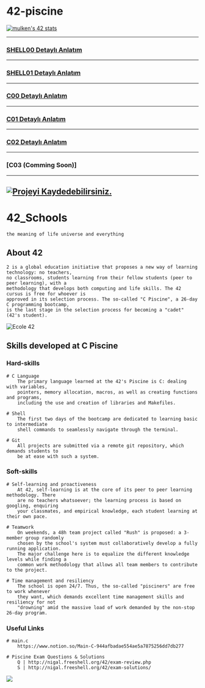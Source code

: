 
# 42-piscine

[![mulken's 42 stats](https://badge.mediaplus.ma/greenbinary/mulken?1337Badge=off&UM6P=off)](https://github.com/meteulken)


---

### [SHELL00 Detaylı Anlatım](https://github.com/meteulken/42-piscine/tree/main/Shell00)
---
### [SHELL01 Detaylı Anlatım](https://github.com/meteulken/42-piscine/tree/main/Shell01)
---
### [C00 Detaylı Anlatım](https://github.com/meteulken/42-piscine/tree/main/C00)
---
### [C01 Detaylı Anlatım](https://github.com/meteulken/42-piscine/tree/main/C01)
---
### [C02 Detaylı Anlatım](https://github.com/meteulken/42-piscine/tree/main/C02)
---
### [C03 (Comming Soon)]
---
<a href="https://github.com/meteulken/42-piscine/stargazers"><img src="https://img.shields.io/github/stars/meteulken/42-piscine.svg?style=social&label=Projeyi Kaydedebilirsiniz" alt="Projeyi Kaydedebilirsiniz."></a>
---

# 42_Schools

	the meaning of life universe and everything

## About 42

	2 is a global education initiative that proposes a new way of learning technology: no teachers,
	no classrooms, students learning from their fellow students (peer to peer learning), with a
	methodology that develops both computing and life skills. The 42 cursus is free for whoever is
	approved in its selection process. The so-called "C Piscine", a 26-day C programming bootcamp,
	is the last stage in the selection process for becoming a "cadet" (42's student).

<img src="https://img3.aksam.com.tr/imgsdisk/2021/09/29/t25_42-kocaeli-yazilim-okulu--987.jpg" alt="Ecole 42">

## Skills developed at C Piscine

### Hard-skills
	# C Language
		The primary language learned at the 42's Piscine is C: dealing with variables,
		pointers, memory allocation, macros, as well as creating functions and programs,
		including the use and creation of libraries and Makefiles.

	# Shell
		The first two days of the bootcamp are dedicated to learning basic to intermediate
		shell commands to seamlessly navigate through the terminal.

	# Git
		All projects are submitted via a remote git repository, which demands students to
		be at ease with such a system.

### Soft-skills
	# Self-learning and proactiveness
		At 42, self-learning is at the core of its peer to peer learning methodology. There
		are no teachers whatsoever; the learning process is based on googling, enquiring
		your classmates, and empirical knowledge, each student learning at their own pace.

	# Teamwork
		On weekends, a 48h team project called "Rush" is proposed: a 3-member group randomly
		chosen by the school's system must collaboratively develop a fully running application.
		The major challenge here is to equalize the different knowledge levels while finding a
		common work methodology that allows all team members to contribute to the project.

	# Time management and resiliency
		The school is open 24/7. Thus, the so-called "pisciners" are free to work whenever
		they want, which demands excellent time management skills and resiliency for not
		"drowning" amid the massive load of work demanded by the non-stop 26-day program.

### Useful Links
	# main.c
		https://www.notion.so/Main-C-944afbadae554ae5a7875256dd7db277
	
	# Piscine Exam Questions & Solutions
		Q | http://nigal.freeshell.org/42/exam-review.php
		S | http://nigal.freeshell.org/42/exam-solutions/


![](https://komarev.com/ghpvc/?username=meteulken)
